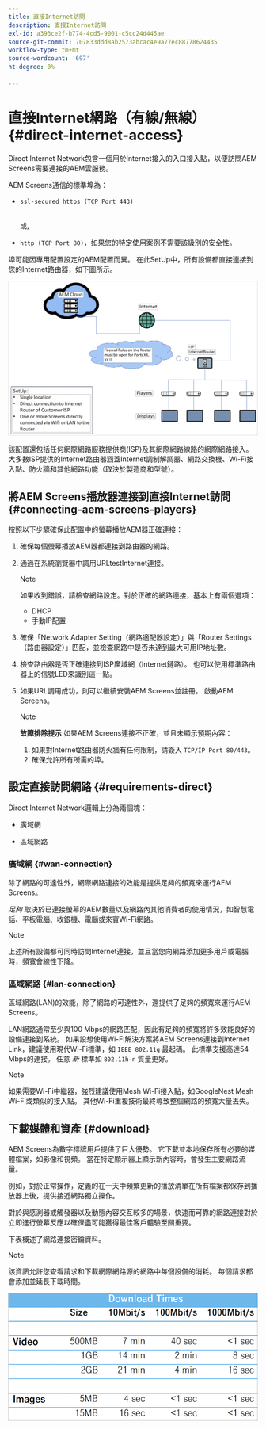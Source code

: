 ```yaml
---
title: 直接Internet訪問
description: 直接Internet訪問
exl-id: a393ce2f-b774-4cd5-9001-c5cc24d445ae
source-git-commit: 707833ddd8ab2573abcac4e9a77ec88778624435
workflow-type: tm+mt
source-wordcount: '697'
ht-degree: 0%

---
```


# 直接Internet網路（有線/無線） {#direct-internet-access}

Direct Internet Network包含一個用於Internet接入的入口接入點，以便訪問AEM Screens需要連接的AEM雲服務。

AEM Screens通信的標準埠為：
* `ssl-secured https (TCP Port 443)`

   <br>或,</br>

* `http (TCP Port 80)`，如果您的特定使用案例不需要該級別的安全性。

埠可能因專用配置設定的AEM配置而異。 在此SetUp中，所有設備都直接連接到您的Internet路由器，如下圖所示。

![](/help/assets/direct-access-2.png)

該配置還包括任何網際網路服務提供商(ISP)及其網際網路線路的網際網路接入。 大多數ISP提供的Internet路由器涵蓋Internet調制解調器、網路交換機、Wi-Fi接入點、防火牆和其他網路功能（取決於製造商和型號）。

## 將AEM Screens播放器連接到直接Internet訪問 {#connecting-aem-screens-players}

按照以下步驟確保此配置中的螢幕播放AEM器正確連接：

1. 確保每個螢幕播放AEM器都連接到路由器的網路。
1. 通過在系統瀏覽器中調用URLtestInternet連接。

   >[!NOTE]
   >如果收到錯誤，請檢查網路設定。對於正確的網路連接，基本上有兩個選項：
   >* DHCP
   >* 手動IP配置


1. 確保「Network Adapter Setting（網路適配器設定）」與「Router Settings（路由器設定）」匹配，並檢查網路中是否未達到最大可用IP地址數。

1. 檢查路由器是否正確連接到ISP廣域網（Internet鏈路）。 也可以使用標準路由器上的信號LED來識別這一點。
1. 如果URL調用成功，則可以繼續安裝AEM Screens並註冊。 啟動AEM Screens。

   >[!NOTE]
   >**故障排除提示**
   >如果AEM Screens連接不正確，並且未顯示預期內容：
   >
   >1. 如果對Internet路由器防火牆有任何限制，請簽入 `TCP/IP Port 80/443`。
   >1. 確保允許所有所需的埠。


## 設定直接訪問網路 {#requirements-direct}

Direct Internet Network邏輯上分為兩個塊：

* 廣域網

* 區域網路

### 廣域網 {#wan-connection}

除了網路的可達性外，網際網路連接的效能是提供足夠的頻寬來運行AEM Screens。

*足夠* 取決於已連接螢幕的AEM數量以及網路內其他消費者的使用情況，如智慧電話、平板電腦、收銀機、電腦或來賓Wi-Fi網路。

>[!NOTE]
>
>上述所有設備都可同時訪問Internet連接，並且當您向網路添加更多用戶或電腦時，頻寬會線性下降。

### 區域網路 {#lan-connection}

區域網路(LAN)的效能，除了網路的可達性外，還提供了足夠的頻寬來運行AEM Screens。

LAN網路通常至少與100 Mbps的網路匹配，因此有足夠的頻寬將許多效能良好的設備連接到系統。
如果設想使用Wi-Fi解決方案將AEM Screens連接到Internet Link，建議使用現代Wi-Fi標準，如 `IEEE 802.11g` 最起碼。 此標準支援高達54 Mbps的連接。 任意 *新* 標準如 `802.11h-n` 質量更好。

>[!NOTE]
>
>如果需要Wi-Fi中繼器，強烈建議使用Mesh Wi-Fi接入點，如GoogleNest Mesh Wi-Fi或類似的接入點。 其他Wi-Fi重複技術最終導致整個網路的頻寬大量丟失。

## 下載媒體和資產 {#download}

AEM Screens為數字標牌用戶提供了巨大優勢。 它下載並本地保存所有必要的媒體檔案，如影像和視頻。 當在特定顯示器上顯示新內容時，會發生主要網路流量。

例如，對於正常操作，定義的在一天中頻繁更新的播放清單在所有檔案都保存到播放器上後，提供接近網路獨立操作。

對於與感測器或觸發器以及動態內容交互較多的場景，快速而可靠的網路連接對於立即進行螢幕反應以確保盡可能獲得最佳客戶體驗至關重要。

下表概述了網路連接密鑰資料。

>[!NOTE]
>
>該資訊允許您查看請求和下載網際網路源的網路中每個設備的消耗。 每個請求都會添加並延長下載時間。

![](/help/assets/download-times-direct.png)
